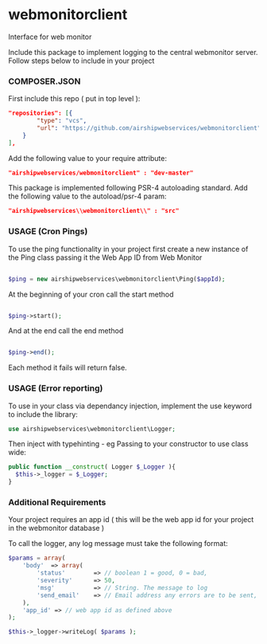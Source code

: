 # webmonitorclient
Interface for web monitor

Include this package to implement logging to the central webmonitor server. Follow steps below to include in your project

### COMPOSER.JSON
First include this repo ( put in top level ):
```json
"repositories": [{
	    "type": "vcs",
        "url": "https://github.com/airshipwebservices/webmonitorclient"
    }
],	
```
Add the following value to your require attribute:
```json
"airshipwebservices/webmonitorclient" : "dev-master"
```
This package is implemented following PSR-4 autoloading standard. Add the following value to the autoload/psr-4 param:
```json
"airshipwebservices\\webmonitorclient\\" : "src"
```

### USAGE (Cron Pings)

To use the ping functionality in your project first create a new instance of the Ping class passing it the Web App ID from Web Monitor

```php

$ping = new airshipwebservices\webmonitorclient\Ping($appId);

```

At the beginning of your cron call the start method

 ```php

$ping->start();

```
And at the end call the end method

```php

$ping->end();

```

Each method it fails will return false.



### USAGE (Error reporting)
To use in your class via dependancy injection, implement the use keyword to include the library:
```php
use airshipwebservices\webmonitorclient\Logger;
```

Then inject with typehinting - eg Passing to your constructor to use class wide:
```php
public function __construct( Logger $_Logger ){
  $this->_logger = $_Logger;
}
```

### Additional Requirements
Your project requires an app id ( this will be the web app id for your project in the webmonitor database )

To call the logger, any log message must take the following format:

```php
$params = array(		
	'body'	=> array( 
		'status' 		=> // boolean 1 = good, 0 = bad, 
		'severity' 		=> 50, 
		'msg' 			=> // String. The message to log
		'send_email' 	=> // Email address any errors are to be sent, 
	),
	'app_id' => // web app id as defined above
);

$this->_logger->writeLog( $params );
		
```



